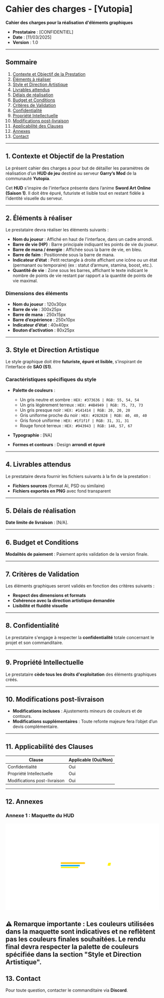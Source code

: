 # Cahier des charges - [Yutopia]  

**Cahier des charges pour la réalisation d'éléments graphiques**  

- **Prestataire** : [CONFIDENTIEL]  
- **Date** : [11/03/2025]  
- **Version** : 1.0  

---

## Sommaire  
1. [Contexte et Objectif de la Prestation](#1-contexte-et-objectif-de-la-prestation)  
2. [Éléments à réaliser](#2-éléments-à-réaliser)  
3. [Style et Direction Artistique](#3-style-et-direction-artistique)  
4. [Livrables attendus](#4-livrables-attendus)  
5. [Délais de réalisation](#5-délais-de-réalisation)  
6. [Budget et Conditions](#6-budget-et-conditions)  
7. [Critères de Validation](#7-critères-de-validation)  
8. [Confidentialité](#8-confidentialité)  
9. [Propriété Intellectuelle](#9-propriété-intellectuelle)  
10. [Modifications post-livraison](#10-modifications-post-livraison)  
11. [Applicabilité des Clauses](#11-applicabilité-des-clauses)  
12. [Annexes](#12-annexes)  
13. [Contact](#13-contact)  

---

## 1. Contexte et Objectif de la Prestation  
Le présent cahier des charges a pour but de détailler les paramètres de réalisation d’un **HUD de jeu** destiné au serveur **Garry’s Mod** de la communauté **Yutopia**.  

Cet **HUD** s'inspire de l'interface présente dans l’anime **Sword Art Online (Saison 1)**. Il doit être épuré, futuriste et lisible tout en restant fidèle à l’identité visuelle du serveur.  

---

## 2. Éléments à réaliser  
Le prestataire devra réaliser les éléments suivants :  

- **Nom du joueur** : Affiché en haut de l'interface, dans un cadre arrondi.  
- **Barre de vie (HP)** : Barre principale indiquant les points de vie du joueur.  
- **Barre de mana / énergie** : Affichée sous la barre de vie, en bleu.  
- **Barre de faim** : Positionnée sous la barre de mana.  
- **Indicateur d’état** : Petit rectangle à droite affichant une icône ou un état (permanant ou temporaire) (ex : statut d’armure, stamina, boost, etc.).  
- **Quantité de vie** : Zone sous les barres, affichant le texte indicant le nombre de points de vie restant par rapport a la quantité de points de vie maximal.  

### Dimensions des éléments  
- **Nom du joueur** : 120x30px  
- **Barre de vie** : 300x25px  
- **Barre de mana** : 250x15px  
- **Barre d’expérience** : 250x10px  
- **Indicateur d’état** : 40x40px  
- **Bouton d’activation** : 80x25px  

---

## 3. Style et Direction Artistique  
Le style graphique doit être **futuriste, épuré et lisible**, s’inspirant de l’interface de **SAO (S1)**.  

### Caractéristiques spécifiques du style  
- **Palette de couleurs** :  
  - Un gris neutre et sombre :      `HEX: #373636 | RGB: 55, 54, 54`  
  - Un gris légèrement terreux :    `HEX: #4B4949 | RGB: 75, 73, 73`  
  - Un gris presque noir :          `HEX: #141414 | RGB: 20, 20, 20`  
  - Gris uniforme proche du noir :  `HEX: #282828 | RGB: 40, 40, 40`  
  - Gris foncé uniforme :           `HEX: #1f1f1f | RGB: 31, 31, 31`  
  - Rouge foncé terreux :           `HEX: #943943 | RGB: 148, 57, 67`  

- **Typographie** : [NA] 

- **Formes et contours** : Design **arrondi et épuré**

---

## 4. Livrables attendus  
Le prestataire devra fournir les fichiers suivants à la fin de la prestation :  
- **Fichiers sources** (format AI, PSD ou similaire)  
- **Fichiers exportés en PNG** avec fond transparent  

---

## 5. Délais de réalisation  
**Date limite de livraison** : [N/A].  

---

## 6. Budget et Conditions  
**Modalités de paiement** : Paiement après validation de la version finale.  

---

## 7. Critères de Validation  
Les éléments graphiques seront validés en fonction des critères suivants :  
- **Respect des dimensions et formats**  
- **Cohérence avec la direction artistique demandée**  
- **Lisibilité et fluidité visuelle**  

---

## 8. Confidentialité  
Le prestataire s'engage à respecter la **confidentialité** totale concernant le projet et son commanditaire.  

---

## 9. Propriété Intellectuelle  
Le prestataire **cède tous les droits d'exploitation** des éléments graphiques créés.  

---

## 10. Modifications post-livraison  
- **Modifications incluses** : Ajustements mineurs de couleurs et de contours.  
- **Modifications supplémentaires** : Toute refonte majeure fera l’objet d’un devis complémentaire.  

---

## 11. Applicabilité des Clauses  
| Clause                        | Applicable (Oui/Non) |  
|-------------------------------|----------------------|  
| Confidentialité               | Oui                  |  
| Propriété Intellectuelle      | Oui                  |  
| Modifications post-livraison  | Oui                  |  

---

## 12. Annexes  
### Annexe 1 : Maquette du HUD  
![Maquette Visuelle](assets/hud.png)

⚠️ **Remarque importante** : Les couleurs utilisées dans la maquette sont indicatives et ne reflètent pas les couleurs finales souhaitées. Le rendu final devra respecter la palette de couleurs spécifiée dans la section "Style et Direction Artistique".
---

## 13. Contact  
Pour toute question, contacter le commanditaire via **Discord**.